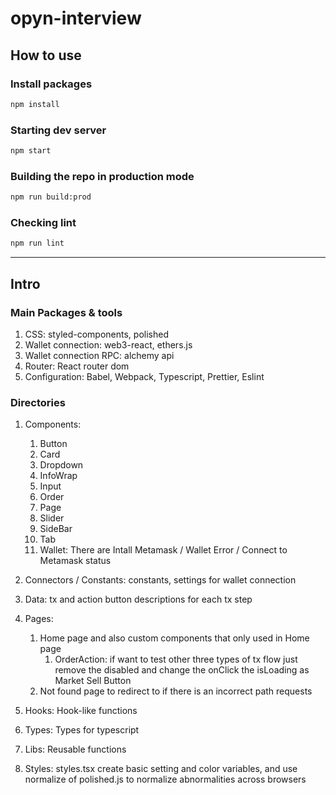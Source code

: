 # opyn-interview

## How to use
### Install packages
```sh
npm install
```
### Starting dev server
```sh
npm start
```
### Building the repo in production mode
```sh
npm run build:prod 
```
### Checking lint
```sh
npm run lint
```
***

## Intro
### Main Packages & tools

1. CSS: styled-components, polished
2. Wallet connection: web3-react, ethers.js
3. Wallet connection RPC: alchemy api
4. Router: React router dom 
5. Configuration: Babel, Webpack, Typescript, Prettier, Eslint

### Directories

1. Components: 
   1. Button
   2. Card  
   3. Dropdown
   4. InfoWrap
   5. Input
   6. Order
   7. Page
   8. Slider
   9. SideBar
   10. Tab
   11. Wallet: There are Intall Metamask / Wallet Error / Connect to Metamask status
 
2. Connectors / Constants: constants, settings for wallet connection
3. Data: tx and action button descriptions for each tx step 
4. Pages: 
   1. Home page and also custom components that only used in Home page
      1. OrderAction: if want to test other three types of tx flow just remove the disabled and change the onClick the isLoading as Market Sell Button
   2. Not found page to redirect to if there is an incorrect path requests
5. Hooks: Hook-like functions
6. Types: Types for typescript
7. Libs: Reusable functions
8. Styles: styles.tsx create basic setting and color variables, and use normalize of polished.js to normalize abnormalities across browsers



